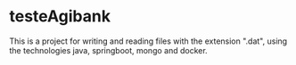# testeAgibank
This is a project for writing and reading files with the extension ".dat", using the technologies java, springboot, mongo and docker.
